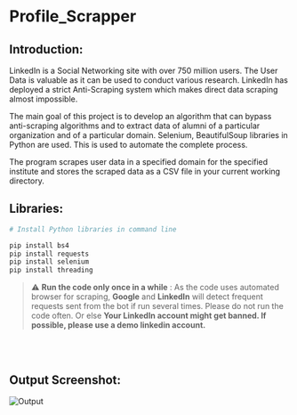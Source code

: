 # Profile_Scrapper

## Introduction:
LinkedIn is a Social Networking site with over 750 million users. The User Data is valuable as it can be used to conduct various research. LinkedIn has deployed a strict Anti-Scraping system which makes direct data scraping almost impossible.

The main goal of this project is to develop an algorithm that can bypass anti-scraping algorithms and to extract data of alumni of a particular organization and of a particular domain. Selenium, BeautifulSoup libraries in Python are used. This is used to automate the complete process.

The program scrapes user data in a specified domain for the specified institute and stores the scraped data as a CSV file in your current working directory.

## Libraries:
```bash
# Install Python libraries in command line

pip install bs4
pip install requests
pip install selenium
pip install threading
```

> :warning: **Run the code only once in a while** : As the code uses automated browser for scraping, **Google** and **LinkedIn** will detect frequent requests sent from the bot if run several times. Please do not run the code often. Or else **Your LinkedIn account might get banned. If possible, please use a demo linkedin account.**

<br></br>
## Output Screenshot:
![Output](https://user-images.githubusercontent.com/72556043/119951028-2412d100-bfb9-11eb-91f5-e119637f5574.png)
